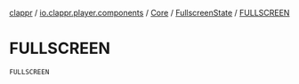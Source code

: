 [clappr](../../../index.md) / [io.clappr.player.components](../../index.md) / [Core](../index.md) / [FullscreenState](index.md) / [FULLSCREEN](./-f-u-l-l-s-c-r-e-e-n.md)

# FULLSCREEN

`FULLSCREEN`